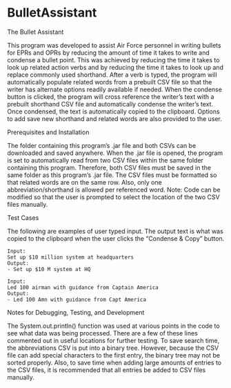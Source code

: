 # BulletAssistant

The Bullet Assistant

This program was developed to assist Air Force personnel in writing bullets for EPRs and OPRs by reducing the amount of time it takes to write and condense a bullet point. This was achieved by reducing the time it takes to look up related action verbs and by reducing the time it takes to look up and replace commonly used shorthand. After a verb is typed, the program will automatically populate related words from a prebuilt CSV file so that the writer has alternate options readily available if needed. When the condense button is clicked, the program will cross reference the writer’s text with a prebuilt shorthand CSV file and automatically condense the writer’s text. Once condensed, the text is automatically copied to the clipboard. Options to add save new shorthand and related words are also provided to the user.

Prerequisites and Installation

The folder containing this program’s .jar file and both CSVs can be downloaded and saved anywhere. When the .jar file is opened, the program is set to automatically read from two CSV files within the same folder containing this program. Therefore, both CSV files must be saved in the same folder as this program’s .jar file. The CSV files must be formatted so that related words are on the same row. Also, only one abbreviation/shorthand is allowed per referenced word.  Note: Code can be modified so that the user is prompted to select the location of the two CSV files manually.

Test Cases

The following are examples of user typed input. The output text is what was copied to the clipboard when the user clicks the “Condense & Copy” button. 
  	
	Input:
  	Set up $10 million system at headquarters
  	Output:
  	- Set up $10 M system at HQ 

	Input:
	Led 100 airman with guidance from Captain America
	Output:
	- Led 100 Amn with guidance from Capt America 
	

Notes for Debugging, Testing, and Development

The System.out.println() function was used at various points in the code to see what data was being processed. There are a few of these lines commented out in useful locations for further testing. To save search time, the abbreviations CSV is put into a binary tree. However, because the CSV file can add special characters to the first entry, the binary tree may not be sorted properly. Also, to save time when adding large amounts of entries to the CSV files, it is recommended that all entries be added to CSV files manually. 



